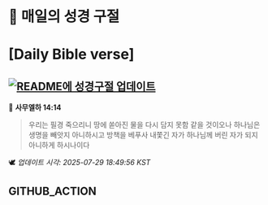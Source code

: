 # 🙏 매일의 성경 구절
# [Daily Bible verse]
## [![README에 성경구절 업데이트](https://github.com/DONGSUKA/first_test/actions/workflows/update-readme-bible.yml/badge.svg)](https://github.com/DONGSUKA/first_test/actions/workflows/update-readme-bible.yml)
<!-- START_BIBLE_VERSE -->
📖 **사무엘하 14:14**
> 우리는 필경 죽으리니 땅에 쏟아진 물을 다시 담지 못함 같을 것이오나 하나님은 생명을 빼앗지 아니하시고 방책을 베푸사 내쫓긴 자가 하나님께 버린 자가 되지 아니하게 하시나이다

🕊️ _업데이트 시각: 2025-07-29 18:49:56 KST_
  <!-- END_BIBLE_VERSE -->
## GITHUB_ACTION
